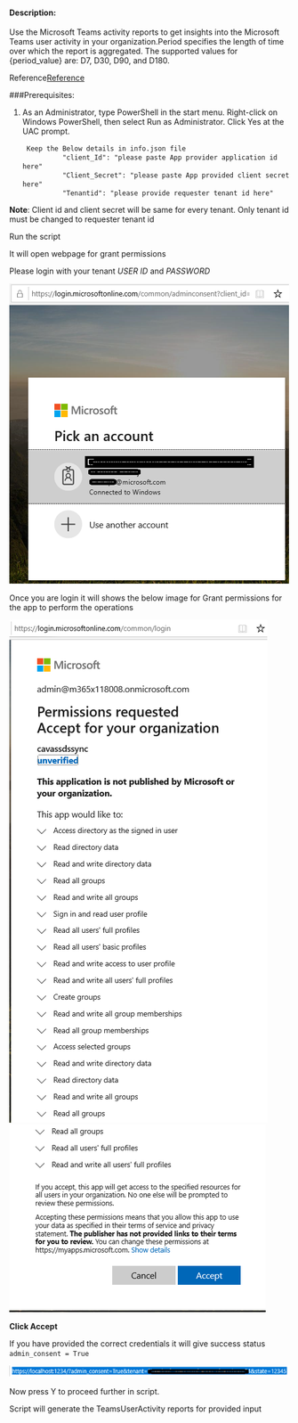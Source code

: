 #### Description:

Use the Microsoft Teams activity reports to get insights into the Microsoft Teams user activity in your organization.Period specifies the length of time over which the report is aggregated. The supported values for {period_value} are: D7, D30, D90, and D180. 

Reference[Reference](https://docs.microsoft.com/en-us/graph/api/resources/microsoft-teams-user-activity-reports?view=graph-rest-1.0)

###Prerequisites:

1. As an Administrator, type PowerShell in the start menu. Right-click on Windows PowerShell, then select Run as Administrator. Click Yes at the UAC prompt.


        Keep the Below details in info.json file
                 "client_Id": "please paste App provider application id here" 
                 "Client_Secret": "please paste App provided client secret here" 
                 "Tenantid": "please provide requester tenant id here"
                

**Note**: Client id and client secret will be same for every tenant. Only tenant id must be changed to requester tenant id

Run the script

 It will open webpage for grant permissions

 Please login with your tenant _USER ID_ and _PASSWORD_

![Signin](https://github.com/Geetha63/MS-Teams-Scripts/blob/master/Images/Siginin.png)

Once you are login it will shows the below image for Grant permissions for the app to perform the operations

![GrantPermission](https://github.com/Geetha63/MS-Teams-Scripts/blob/master/Images/GrantPermissions.png)
![GrantPermission](https://github.com/Geetha63/MS-Teams-Scripts/blob/master/Images/GrantPermissions2.png)

**Click Accept**

If you have provided the correct credentials it will give success status `admin_consent = True`

![Admin Consent](https://github.com/Geetha63/MS-Teams-Scripts/blob/master/Images/AdminConsent.png)

Now press Y to proceed further in script.

Script will generate the TeamsUserActivity reports for provided input





